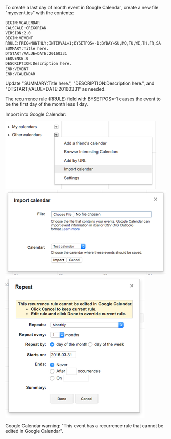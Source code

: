 To create a last day of month event in Google Calendar, create a new file "myevent.ics" with the contents:

```
BEGIN:VCALENDAR
CALSCALE:GREGORIAN
VERSION:2.0
BEGIN:VEVENT
RRULE:FREQ=MONTHLY;INTERVAL=1;BYSETPOS=-1;BYDAY=SU,MO,TU,WE,TH,FR,SA
SUMMARY:Title here.
DTSTART;VALUE=DATE:20160331
SEQUENCE:0
DESCRIPTION:Description here.
END:VEVENT
END:VCALENDAR
```

Update "SUMMARY:Title here.", "DESCRIPTION:Description here.", and "DTSTART;VALUE=DATE:20160331" as needed.

The recurrence rule (RRULE) field with BYSETPOS=-1 causes the event to be the first day of the month less 1 day.

Import into Google Calendar:

<img alt="" src="/img/uploads/2016-06/google-calendar-import-calendar.png" />
<img alt="" src="/img/uploads/2016-06/google-calendar-import.png" />
<img alt="" src="/img/uploads/2016-06/google-calendar-event-repeat.png" />

Google Calendar warning: "This event has a recurrence rule that cannot be edited in Google Calendar".